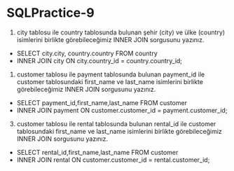 # SQLPractice-9

1. city tablosu ile country tablosunda bulunan şehir (city) 
   ve ülke (country) isimlerini birlikte görebileceğimiz INNER JOIN 
   sorgusunu yazınız.

* SELECT city.city, country.country FROM country
* INNER JOIN city ON city.country_id = country.country_id;

1. customer tablosu ile payment tablosunda bulunan payment_id 
   ile customer tablosundaki first_name ve last_name isimlerini 
   birlikte görebileceğimiz INNER JOIN sorgusunu yazınız.

* SELECT payment_id,first_name,last_name FROM customer  
* INNER JOIN payment ON customer.customer_id = payment.customer_id;  

3. customer tablosu ile rental tablosunda bulunan rental_id ile 
   customer tablosundaki first_name ve last_name isimlerini birlikte 
   görebileceğimiz INNER JOIN sorgusunu yazınız.

* SELECT rental_id,first_name,last_name FROM customer  
* INNER JOIN rental ON customer.customer_id = rental.customer_id;  
